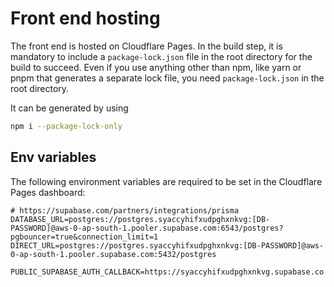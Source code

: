 # Front end hosting

The front end is hosted on Cloudflare Pages. In the build step, it is mandatory to include a `package-lock.json` file in the root directory for the build to succeed. Even if you use anything other than npm, like yarn or pnpm that generates a separate lock file, you need `package-lock.json` in the root directory.

It can be generated by using

```bash
npm i --package-lock-only
```

## Env variables

The following environment variables are required to be set in the Cloudflare Pages dashboard:

```env
# https://supabase.com/partners/integrations/prisma
DATABASE_URL=postgres://postgres.syaccyhifxudpghxnkvg:[DB-PASSWORD]@aws-0-ap-south-1.pooler.supabase.com:6543/postgres?pgbouncer=true&connection_limit=1
DIRECT_URL=postgres://postgres.syaccyhifxudpghxnkvg:[DB-PASSWORD]@aws-0-ap-south-1.pooler.supabase.com:5432/postgres

PUBLIC_SUPABASE_AUTH_CALLBACK=https://syaccyhifxudpghxnkvg.supabase.co

```
